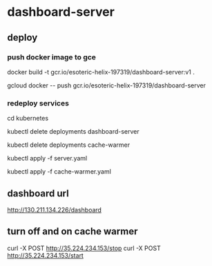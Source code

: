 # dashboard-server

## deploy

### push docker image to gce
docker build -t gcr.io/esoteric-helix-197319/dashboard-server:v1 .

gcloud docker -- push gcr.io/esoteric-helix-197319/dashboard-server


### redeploy services

cd kubernetes

kubectl delete deployments dashboard-server

kubectl delete deployments cache-warmer

kubectl apply -f server.yaml

kubectl apply -f cache-warmer.yaml


## dashboard url
http://130.211.134.226/dashboard

## turn off and on cache warmer
curl -X POST http://35.224.234.153/stop
curl -X POST http://35.224.234.153/start
